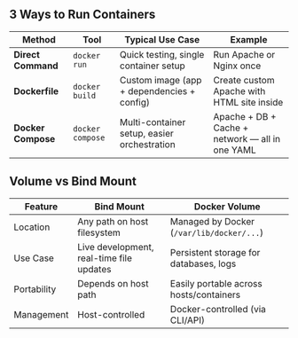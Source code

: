 ## 3 Ways to Run Containers

| Method             | Tool             | Typical Use Case                            | Example                             |
|--------------------| ---------------- | --------------------------------------------| ----------------------------------- |
| **Direct Command** | `docker run`     | Quick testing, single container setup       | Run Apache or Nginx once            |
| **Dockerfile**     | `docker build`   | Custom image (app + dependencies + config)  | Create custom Apache with HTML site inside      |
| **Docker Compose** | `docker compose` | Multi-container setup, easier orchestration | Apache + DB + Cache + network — all in one YAML    |


## Volume vs Bind Mount
| Feature     | Bind Mount                               | Docker Volume                             |
| ----------- | ---------------------------------------- | ----------------------------------------- |
| Location    | Any path on host filesystem              | Managed by Docker (`/var/lib/docker/...`) |
| Use Case    | Live development, real-time file updates | Persistent storage for databases, logs    |
| Portability | Depends on host path                     | Easily portable across hosts/containers   |
| Management  | Host-controlled                          | Docker-controlled (via CLI/API)           |